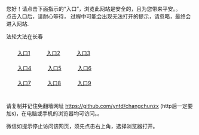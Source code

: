 您好！请点击下面指示的“入口”，浏览此网站是安全的，且为您带来平安。。 <br/>
点击入口后，请耐心等待， 过程中可能会出现无法打开的提示，请忽略，最终会进入网站. </br>

法轮大法在长春<br/>
<div style="padding:10px"><a style="margin:20px" target="_blank" href="https://d1ajxvwl7rbngf.cloudfront.net/2Qpsp?xmxwiouj" id="ccLink1" rel="nofollow">入口1</a> <a target="_blank" style="margin:20px" href="https://d1ftf4y2mqztyu.cloudfront.net/2Qpsp?nokln" id="ccLink2" rel="nofollow">入口2</a> <a style="margin:20px" target="_blank" href="https://d3qj2oejd5od1h.cloudfront.net/2Qpsp?ibqghdi" id="ccLink3" rel="nofollow">入口3</a></div>

<div style="padding:10px" ><a style="margin:20px" target="_blank" href="https://d1ajxvwl7rbngf.cloudfront.net/2Qpsp?xmxwiouj" id="ccLink4" rel="nofollow">入口4</a> <a style="margin:20px" href="https://d1ftf4y2mqztyu.cloudfront.net/2Qpsp?nokln" target="_blank" id="ccLink5" rel="nofollow">入口5</a> <a style="margin:20px" href="https://d3qj2oejd5od1h.cloudfront.net/2Qpsp?ibqghdi" target="_blank" id="ccLink6" rel="nofollow">入口6</a></div>

<div style="padding:10px"><a style="margin:20px" target="_blank" href="https://d1ajxvwl7rbngf.cloudfront.net/2Qpsp?xmxwiouj" id="ccLink7" rel="nofollow">入口7</a> <a style="margin:20px" href="https://d1ftf4y2mqztyu.cloudfront.net/2Qpsp?nokln" target="_blank" id="ccLink8" rel="nofollow">入口8</a> <a style="margin:20px" target="_blank" href="https://d3qj2oejd5od1h.cloudfront.net/2Qpsp?ibqghdi" id="ccLink9" rel="nofollow">入口9</a></div>

<br/>



请复制并记住免翻墙网址 https://github.com/yntd/changchunzx (http后一定要加s)，在电脑或手机的浏览器均可访问。。<br/>

微信如提示停止访问该网页，须先点击右上角，选择浏览器打开。

